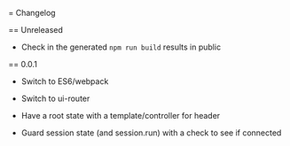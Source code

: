= Changelog

== Unreleased

- Check in the generated ``npm run build`` results in public

== 0.0.1

- Switch to ES6/webpack

- Switch to ui-router

- Have a root state with a template/controller for header

- Guard session state (and session.run) with a check to see if connected
